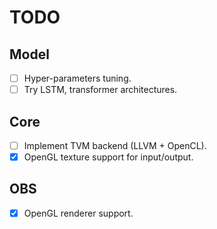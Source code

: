 # TODO

## Model

- [ ] Hyper-parameters tuning.
- [ ] Try LSTM, transformer architectures.

## Core

- [ ] Implement TVM backend (LLVM + OpenCL).
- [x] OpenGL texture support for input/output.

## OBS

- [x] OpenGL renderer support.
